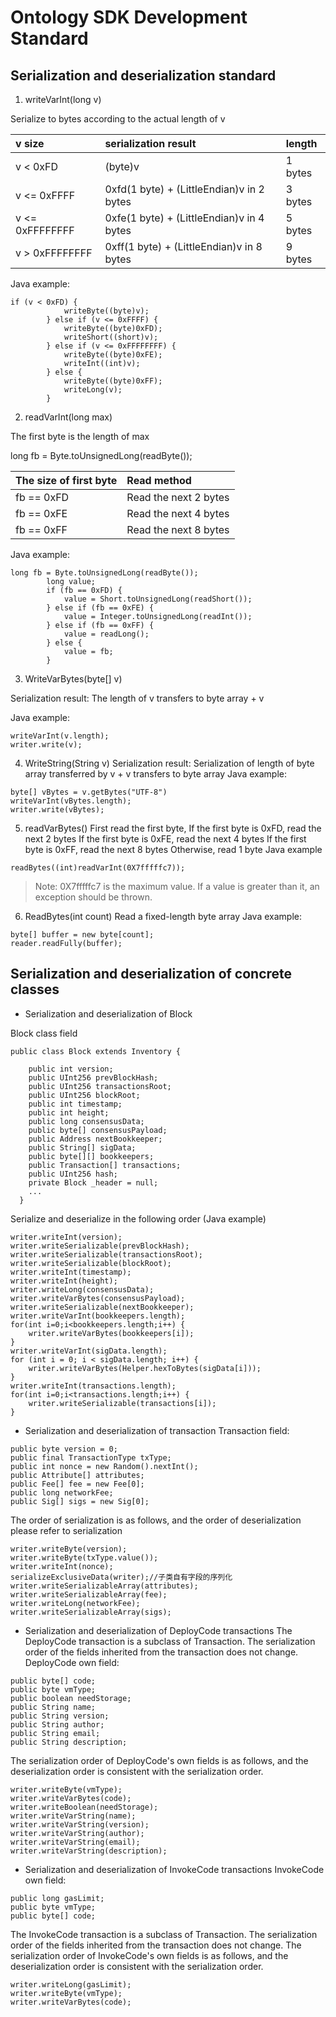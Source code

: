 # Ontology SDK Development Standard

## Serialization and deserialization standard

1. writeVarInt(long v)

Serialize to bytes according to the actual length of v

|v size|serialization result|length|
|:--|:--|:--|
| v < 0xFD | (byte)v | 1 bytes |
| v <= 0xFFFF | 0xfd(1 byte) + (LittleEndian)v in 2 bytes | 3 bytes |
| v <= 0xFFFFFFFF | 0xfe(1 byte) + (LittleEndian)v in 4 bytes | 5 bytes |
| v > 0xFFFFFFFF | 0xff(1 byte) + (LittleEndian)v in 8 bytes | 9 bytes |

Java example:
```
if (v < 0xFD) {
            writeByte((byte)v);
        } else if (v <= 0xFFFF) {
            writeByte((byte)0xFD);
            writeShort((short)v);
        } else if (v <= 0xFFFFFFFF) {
        	writeByte((byte)0xFE);
            writeInt((int)v);
        } else {
            writeByte((byte)0xFF);
            writeLong(v);
        }
```
2. readVarInt(long max)

The first byte is the length of max

long fb = Byte.toUnsignedLong(readByte());

|The size of first byte |Read method|
|:--|:--|
|fb == 0xFD| Read the next 2 bytes |
|fb == 0xFE| Read the next 4 bytes |
|fb == 0xFF| Read the next 8 bytes |

Java example:
```
long fb = Byte.toUnsignedLong(readByte());
        long value;
        if (fb == 0xFD) {
            value = Short.toUnsignedLong(readShort());
        } else if (fb == 0xFE) {
            value = Integer.toUnsignedLong(readInt());
        } else if (fb == 0xFF) {
            value = readLong();
        } else {
			value = fb;
        }
```

3. WriteVarBytes(byte[] v)

Serialization result: The length of v transfers to byte array + v

Java example:
```
writeVarInt(v.length);
writer.write(v);
```
4. WriteString(String v)
Serialization result: Serialization of length of byte array transferred by v + v transfers to byte array
Java example:
```
byte[] vBytes = v.getBytes("UTF-8")
writeVarInt(vBytes.length);
writer.write(vBytes);
```
5. readVarBytes()
First read the first byte,
If the first byte is 0xFD, read the next 2 bytes
If the first byte is 0xFE, read the next 4 bytes
If the first byte is 0xFF, read the next 8 bytes
Otherwise, read 1 byte
Java example 
```
readBytes((int)readVarInt(0X7fffffc7));
```
> Note: 0X7fffffc7 is the maximum value. If a value is greater than it, an exception should be thrown. 
6. ReadBytes(int count)
Read a fixed-length byte array
Java example:
```
byte[] buffer = new byte[count];
reader.readFully(buffer);
```

## Serialization and deserialization of concrete classes

* Serialization and deserialization of Block

Block class field
```
public class Block extends Inventory {

    public int version;
    public UInt256 prevBlockHash;
    public UInt256 transactionsRoot;
    public UInt256 blockRoot;
    public int timestamp;
    public int height;
    public long consensusData;
    public byte[] consensusPayload;
    public Address nextBookkeeper;
    public String[] sigData;
    public byte[][] bookkeepers;
    public Transaction[] transactions;
    public UInt256 hash;
    private Block _header = null;
    ...
  }
```

Serialize and deserialize in the following order (Java example)
```
writer.writeInt(version);
writer.writeSerializable(prevBlockHash);
writer.writeSerializable(transactionsRoot);
writer.writeSerializable(blockRoot);
writer.writeInt(timestamp);
writer.writeInt(height);
writer.writeLong(consensusData);
writer.writeVarBytes(consensusPayload);
writer.writeSerializable(nextBookkeeper);
writer.writeVarInt(bookkeepers.length);
for(int i=0;i<bookkeepers.length;i++) {
    writer.writeVarBytes(bookkeepers[i]);
}
writer.writeVarInt(sigData.length);
for (int i = 0; i < sigData.length; i++) {
    writer.writeVarBytes(Helper.hexToBytes(sigData[i]));
}
writer.writeInt(transactions.length);
for(int i=0;i<transactions.length;i++) {
    writer.writeSerializable(transactions[i]);
}
```

* Serialization and deserialization of transaction 
Transaction field:
```
public byte version = 0;
public final TransactionType txType;
public int nonce = new Random().nextInt();
public Attribute[] attributes;
public Fee[] fee = new Fee[0];
public long networkFee;
public Sig[] sigs = new Sig[0];
```
The order of serialization is as follows, and the order of deserialization please refer to serialization 
```
writer.writeByte(version);
writer.writeByte(txType.value());
writer.writeInt(nonce);
serializeExclusiveData(writer);//子类自有字段的序列化
writer.writeSerializableArray(attributes);
writer.writeSerializableArray(fee);
writer.writeLong(networkFee);
writer.writeSerializableArray(sigs);
```

* Serialization and deserialization of DeployCode transactions
The DeployCode transaction is a subclass of Transaction. The serialization order of the fields inherited from the transaction does not change.
DeployCode own field:

```
public byte[] code;
public byte vmType;
public boolean needStorage;
public String name;
public String version;
public String author;
public String email;
public String description;
```
The serialization order of DeployCode's own fields is as follows, and the deserialization order is consistent with the serialization order.
```
writer.writeByte(vmType);
writer.writeVarBytes(code);
writer.writeBoolean(needStorage);
writer.writeVarString(name);
writer.writeVarString(version);
writer.writeVarString(author);
writer.writeVarString(email);
writer.writeVarString(description);
```

* Serialization and deserialization of InvokeCode transactions
InvokeCode own field:
```
public long gasLimit;
public byte vmType;
public byte[] code;
```

The InvokeCode transaction is a subclass of Transaction. The serialization order of the fields inherited from the transaction does not change.
The serialization order of InvokeCode's own fields is as follows, and the deserialization order is consistent with the serialization order.
```
writer.writeLong(gasLimit);
writer.writeByte(vmType);
writer.writeVarBytes(code);
```
